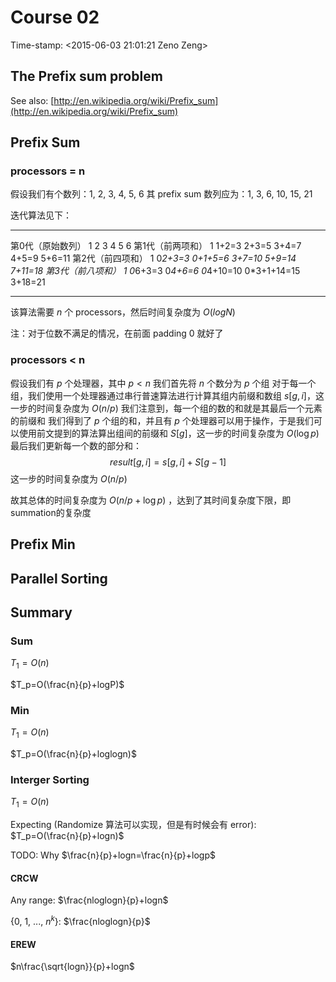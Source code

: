 # Course 02

Time-stamp: \<2015-06-03 21:01:21 Zeno Zeng\>

## The Prefix sum problem

See also: [http://en.wikipedia.org/wiki/Prefix_sum](http://en.wikipedia.org/wiki/Prefix_sum)

## Prefix Sum

### processors = n

假设我们有个数列：1, 2, 3, 4, 5, 6
其 prefix sum 数列应为：1, 3, 6, 10, 15, 21

迭代算法见下：

---------------- ------- ---------- --------- ----------- ------------- --------
第0代（原始数列）   1       2          3         4           5             6
第1代（前两项和）   1       1+2=3      2+3=5     3+4=7       4+5=9         5+6=11
第2代（前四项和）   1       0*2+3=3    0+1+5=6   3+7=10      5+9=14        7+11=18
第3代（前八项和）   1       0*6+3=3    0*4+6=6   0*4+10=10   0*3+1+14=15   3+18=21
---------------- ------- ---------- --------- ----------- ------------- --------

该算法需要 $n$ 个 processors，然后时间复杂度为 $O(logN)$

注：对于位数不满足的情况，在前面 padding 0 就好了

### processors < n

假设我们有 $p$ 个处理器，其中 $p<n$
我们首先将 $n$ 个数分为 $p$ 个组
对于每一个组，我们使用一个处理器通过串行普速算法进行计算其组内前缀和数组 $s[g, i]$，这一步的时间复杂度为 $O(n/p)$
我们注意到，每一个组的数的和就是其最后一个元素的前缀和
我们得到了 $p$ 个组的和，并且有 $p$ 个处理器可以用于操作，于是我们可以使用前文提到的算法算出组间的前缀和 $S[g]$，这一步的时间复杂度为 $O(\log p)$
最后我们更新每一个数的部分和：
$$result[g, i] = s[g, i] + S[g-1]$$
这一步的时间复杂度为 $O(n/p)$

故其总体的时间复杂度为 $O(n/p+\log p)$ ，达到了其时间复杂度下限，即summation的复杂度

## Prefix Min

## Parallel Sorting

## Summary

### Sum

$T_1=O(n)$

$T_p=O(\frac{n}{p}+logP)$

### Min

$T_1=O(n)$

$T_p=O(\frac{n}{p}+loglogn)$

### Interger Sorting

$T_1=O(n)$

Expecting (Randomize 算法可以实现，但是有时候会有 error):
$T_p=O(\frac{n}{p}+logn)$

TODO: Why $\frac{n}{p}+logn=\frac{n}{p}+logp$

#### CRCW

Any range: $\frac{nloglogn}{p}+logn$

{0, 1, ..., $n^k$}: $\frac{nloglogn}{p}$

#### EREW

$n\frac{\sqrt{logn}}{p}+logn$
